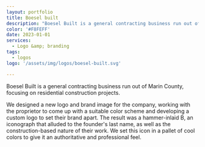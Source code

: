 ```yaml
---
layout: portfolio
title: Boesel built
description: "Boesel Built is a general contracting business run out of Marin County, focusing on residential construction projects."
color: '#F8FEFF'
date: 2023-01-01
services: 
  - Logo &amp; branding
tags: 
  - logos
logo: '/assets/img/logos/boesel-built.svg'

---
```


Boesel Built is a general contracting business run out of Marin County, focusing on residential construction projects. 

We designed a new logo and brand image for the company, working with the proprietor to come up with a suitable color scheme and developing a custom logo to set their brand apart. The result was a hammer-inlaid B, an iconograph that alluded to the founder's last name, as well as the construction-based nature of their work. We set this icon in a pallet of cool colors to give it an authoritative and professional feel.
